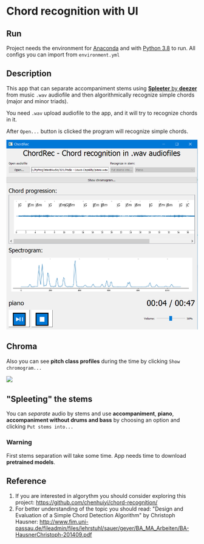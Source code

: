 # Chord recognition with UI
## Run
Project needs the environment for  [Anaconda](https://docs.continuum.io/anaconda/install) and with [Python 3.8](https://www.python.org/downloads/release/python-3810/) to run. 
All configs you can import from ```environment.yml``` 

## Description
This app that can separate accompaniment stems using 
[**Spleeter** by **deezer**](https://research.deezer.com/projects/spleeter.html)
from music ```.wav``` audiofile and then algorithmically recognize
simple chords (major and minor triads).

You need ```.wav``` upload audiofile to the app, and it will try to recognize chords in it.

After ```Open...``` button is clicked the program will recognize simple chords.


<img src="scrn/Screenshot1.png" height="500px">

## Chroma

Also you can see **pitch class profiles** during the time by clicking 
```Show chromogram...```

<img src="scrn/Screenshot2.png" height="400px">

## "Spleeting" the stems
You can _separate_ audio by stems and
use **accompaniment**, **piano**, **accompaniment without drums and bass**
by choosing an option and clicking ```Put stems into...```

### Warning
First stems separation will take some time. App needs time to download **pretrained models**.
## Reference
1. If you are interested in algorythm you should consider exploring
this project: https://github.com/chenhuiyi/chord-recognition/
2. For better understanding of the topic you should read: "Design and Evaluation of a Simple Chord Detection Algorithm" by Christoph Hausner: http://www.fim.uni-passau.de/fileadmin/files/lehrstuhl/sauer/geyer/BA_MA_Arbeiten/BA-HausnerChristoph-201409.pdf
